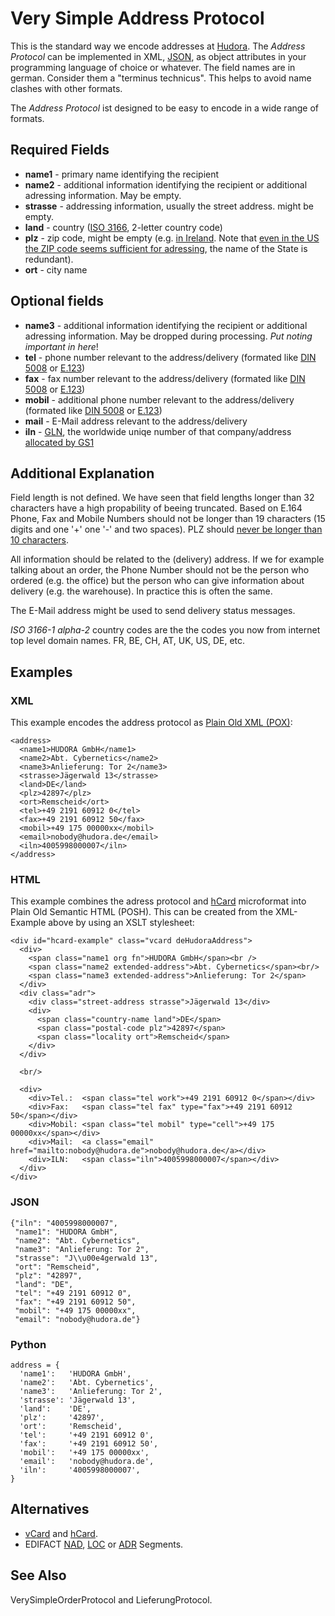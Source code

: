 # Very Simple Address Protocol

This is the standard way we encode addresses at [Hudora][1]. The *Address Protocol* can be implemented in XML,
[JSON][2], as object attributes in your programming language of choice or whatever.
The field names are in german. Consider them a "terminus technicus". This helps to avoid name clashes with
other formats.

[1]: http://www.hudora.de/
[2]: http://www.json.org/

The *Address Protocol* ist designed to be easy to encode in a wide range of formats.

## Required Fields

 * **name1** - primary name identifying the recipient 
 * **name2** - additional information identifying the recipient or additional adressing information. May be empty.
 * **strasse** - addressing information, usually the street address. might be empty. 
 * **land** - country ([ISO 3166][3], 2-letter country code)
 * **plz** - zip code, might be empty (e.g. [in Ireland][4]. Note that
   [even in the US the ZIP code seems sufficient for adressing][5], the name of the State is redundant).
 * **ort** - city name

[3]: http://en.wikipedia.org/wiki/ISO_3166-1_alpha-2
[4]: http://en.wikipedia.org/wiki/Postal_code#Ireland
[5]: http://en.wikipedia.org/wiki/ZIP_Code#By_geography

## Optional fields

 * **name3** - additional information identifying the recipient or additional adressing information. May be dropped during processing. *Put noting important in here*!
 * **tel** - phone number relevant to the address/delivery (formated like [DIN 5008][6] or [E.123][7])
 * **fax** - fax number relevant to the address/delivery (formated like [DIN 5008][6] or [E.123][7])
 * **mobil** - additional phone number relevant to the address/delivery (formated like [DIN 5008][6] or [E.123][7])
 * **mail** - E-Mail address relevant to the address/delivery
 * **iln** - [GLN][8], the worldwide uniqe number of that company/address [allocated by GS1][9]

[6]: http://de.wikipedia.org/wiki/Rufnummer#Schreibweise_in_Deutschland_und_.C3.96sterreich
[7]: http://en.wikipedia.org/wiki/E.123
[8]: http://en.wikipedia.org/wiki/Global_Location_Number
[9]: http://www.gs1.org/glnrules/storyboard/

## Additional Explanation

Field length is not defined. We have seen that field lengths longer than 32 characters have a high propability
of beeing truncated. Based on E.164 Phone, Fax and Mobile Numbers should
not be longer than 19 characters (15 digits  and one '+' one '-' and two spaces). PLZ should
[never be longer than 10 characters][10].

[10]: http://de.wikipedia.org/wiki/Postleitzahl#Postleitzahlen_in_der_Datenverarbeitung

All information should be related to the (delivery) address. If we for example talking about an order, the
Phone Number should not be the person who ordered (e.g. the office) but the person who can give information about
delivery (e.g. the warehouse). In practice this is often the same.

The E-Mail address might be used to send delivery status messages.

*ISO 3166-1 alpha-2* country codes are the the codes you now from internet top level domain names. FR, BE, CH, AT, UK, US, DE, etc.



## Examples

### XML

This example encodes the address protocol as [Plain Old XML (POX)][11]:

[11]:http://en.wikipedia.org/wiki/Plain_Old_XML

    <address> 
      <name1>HUDORA GmbH</name1>
      <name2>Abt. Cybernetics</name2>
      <name3>Anlieferung: Tor 2</name3>
      <strasse>Jägerwald 13</strasse>
      <land>DE</land>
      <plz>42897</plz>
      <ort>Remscheid</ort>
      <tel>+49 2191 60912 0</tel>
      <fax>+49 2191 60912 50</fax>
      <mobil>+49 175 00000xx</mobil>
      <email>nobody@hudora.de</email>
      <iln>4005998000007</iln>
    </address>

### HTML

This example combines the adress protocol and [hCard][12] microformat
into Plain Old Semantic HTML (POSH). This can be created from the XML-Example above by using an
XSLT stylesheet:

[12]: http://microformats.org/wiki/hcard

    <div id="hcard-example" class="vcard deHudoraAddress">
      <div>
        <span class="name1 org fn">HUDORA GmbH</span><br />
        <span class="name2 extended-address">Abt. Cybernetics</span><br/>
        <span class="name3 extended-address">Anlieferung: Tor 2</span>
      </div>
      <div class="adr">
        <div class="street-address strasse">Jägerwald 13</div>
        <div>
          <span class="country-name land">DE</span>
          <span class="postal-code plz">42897</span>
          <span class="locality ort">Remscheid</span>
        </div>
      </div>
      
      <br/>
      
      <div>
        <div>Tel.:  <span class="tel work">+49 2191 60912 0</span></div>
        <div>Fax:   <span class="tel fax" type="fax">+49 2191 60912 50</span></div>
        <div>Mobil: <span class="tel mobil" type="cell">+49 175 00000xx</span></div>
        <div>Mail:  <a class="email" href="mailto:nobody@hudora.de">nobody@hudora.de</a></div>
        <div>ILN:   <span class="iln">4005998000007</span></div>
      </div>
    </div>


### JSON

    {"iln": "4005998000007",
     "name1": "HUDORA GmbH",
     "name2": "Abt. Cybernetics",
     "name3": "Anlieferung: Tor 2",
     "strasse": "J\\u00e4gerwald 13", 
     "ort": "Remscheid",
     "plz": "42897",
     "land": "DE",
     "tel": "+49 2191 60912 0",
     "fax": "+49 2191 60912 50",
     "mobil": "+49 175 00000xx",
     "email": "nobody@hudora.de"}



### Python

    address = {
      'name1':   'HUDORA GmbH',
      'name2':   'Abt. Cybernetics',
      'name3':   'Anlieferung: Tor 2',
      'strasse': 'Jägerwald 13',
      'land':    'DE',
      'plz':     '42897',
      'ort':     'Remscheid',
      'tel':     '+49 2191 60912 0',
      'fax':     '+49 2191 60912 50',
      'mobil':   '+49 175 00000xx',
      'email':   'nobody@hudora.de',
      'iln':     '4005998000007',
    }


## Alternatives

 * [vCard][13] and [hCard][12].
 * EDIFACT [NAD][14], [LOC][15] or [ADR][16] Segments.

[13]: http://www.imc.org/pdi/vcardoverview.html
[14]: http://www.glimbh.eu/edifact/m_1002/m_A/trsd/trsdnad.htm
[15]: http://www.edifactory.de/seginfo.php?s=D07A&g=LOC
[16]: http://www.edifactory.de/seginfo.php?s=D07A&g=ADR


## See Also

VerySimpleOrderProtocol and LieferungProtocol.
